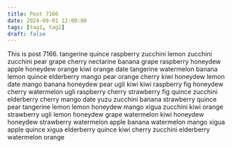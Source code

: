 ```yaml
---
title: Post 7166
date: 2024-09-01 12:00:00
tags: [tag1, tag2]
draft: false
---
```

This is post 7166.
tangerine
quince
raspberry
zucchini
lemon
zucchini
zucchini
pear
grape
cherry
nectarine
banana
grape
raspberry
honeydew
apple
honeydew
orange
kiwi
orange
date
tangerine
watermelon
banana
lemon
quince
elderberry
mango
pear
orange
cherry
kiwi
honeydew
lemon
date
mango
banana
honeydew
pear
ugli
kiwi
kiwi
raspberry
fig
honeydew
cherry
watermelon
ugli
raspberry
cherry
strawberry
fig
quince
zucchini
elderberry
cherry
mango
date
yuzu
zucchini
banana
strawberry
quince
pear
tangerine
lemon
lemon
honeydew
mango
xigua
zucchini
kiwi
orange
strawberry
ugli
lemon
honeydew
grape
watermelon
kiwi
honeydew
honeydew
strawberry
watermelon
apple
banana
watermelon
mango
xigua
apple
quince
xigua
elderberry
quince
kiwi
cherry
zucchini
elderberry
watermelon
orange
